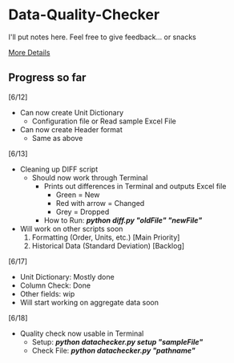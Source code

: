 # Data-Quality-Checker
I'll put notes here. Feel free to give feedback... or snacks

[More Details](https://docs.google.com/document/d/1fem53kzp4PkXbNiEpmJCJsC1mjv_ELOK9bDdLi_UksA/edit?ts=5cffd8a1)

## Progress so far
[6/12]
* Can now create Unit Dictionary
    * Configuration file or Read sample Excel File
* Can now create Header format
    * Same as above

[6/13]
* Cleaning up DIFF script
    * Should now work through Terminal
      * Prints out differences in Terminal and outputs Excel file
        * Green = New
        * Red with arrow = Changed
        * Grey = Dropped
      * How to Run: **_python diff.py "oldFile" "newFile"_**
* Will work on other scripts soon
    1. Formatting (Order, Units, etc.) [Main Priority]
    2. Historical Data (Standard Deviation) [Backlog]

[6/17]
* Unit Dictionary: Mostly done
* Column Check: Done
* Other fields: wip
* Will start working on aggregate data soon

[6/18]
* Quality check now usable in Terminal
  * Setup: **_python datachecker.py setup "sampleFile"_**
  * Check File: **_python datachecker.py "pathname"_**
